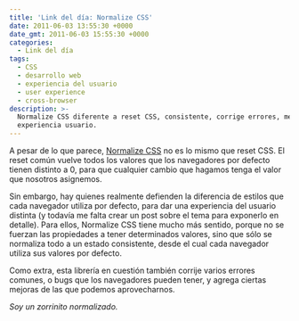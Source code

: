 ```yaml
---
title: 'Link del día: Normalize CSS'
date: 2011-06-03 13:55:30 +0000
date_gmt: 2011-06-03 15:55:30 +0000
categories:
  - Link del día
tags:
  - CSS
  - desarrollo web
  - experiencia del usuario
  - user experience
  - cross-browser
description: >-
  Normalize CSS diferente a reset CSS, consistente, corrige errores, mejora
  experiencia usuario.
---
```



A pesar de lo que parece, [Normalize CSS](http://necolas.github.com/normalize.css/) no es lo mismo que reset CSS. El reset común vuelve todos los valores que los navegadores por defecto tienen distinto a 0, para que cualquier cambio que hagamos tenga el valor que nosotros asignemos.

Sin embargo, hay quienes realmente defienden la diferencia de estilos que cada navegador utiliza por defecto, para dar una experiencia del usuario distinta (y todavía me falta crear un post sobre el tema para exponerlo en detalle). Para ellos, Normalize CSS tiene mucho más sentido, porque no se fuerzan las propiedades a tener determinados valores, sino que sólo se normaliza todo a un estado consistente, desde el cual cada navegador utiliza sus valores por defecto.

Como extra, esta librería en cuestión también corrije varios errores comunes, o bugs que los navegadores pueden tener, y agrega ciertas mejoras de las que podemos aprovecharnos.

_Soy un zorrinito normalizado._
